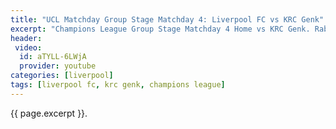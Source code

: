 ```yaml
---
title: "UCL Matchday Group Stage Matchday 4: Liverpool FC vs KRC Genk"
excerpt: "Champions League Group Stage Matchday 4 Home vs KRC Genk. Rabu, 5 November 2019, Kick-Off 02:00 WIB." 
header:
 video:
  id: aTYLL-6LWjA
  provider: youtube
categories: [liverpool]
tags: [liverpool fc, krc genk, champions league]
---
```

{{ page.excerpt }}.

